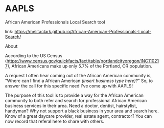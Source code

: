 # AAPLS
African American Professionals Local Search tool

link: https://melitaclark.github.io/African-American-Professionals-Local-Search/

About: 

According to the US Census (https://www.census.gov/quickfacts/fact/table/portlandcityoregon/INC110217), African Americans make up only 5.7% of the Portland, OR population. 

A request I often hear coming out of the African American community is, "Where can I find a African American _(insert business type here)_?" So, to answer the call for this specific need I've come up with AAPLS!

The purpose of this tool is to provide a way for the African American community to both refer and search for professional African American business services in their area. Need a doctor, dentist, hairstylist, handyman? Why not support a black business in your area and search here. Know of a great daycare provider, real estate agent, contractor? You can now record that referal here to share with others. 
